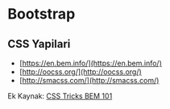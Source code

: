 # Bootstrap

## CSS Yapilari
- [https://en.bem.info/](https://en.bem.info/)
- [http://oocss.org/](http://oocss.org/)
- [http://smacss.com/](http://smacss.com/)

Ek Kaynak:
[CSS Tricks BEM 101](https://css-tricks.com/bem-101/)